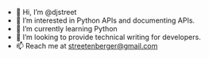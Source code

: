 - 👋 Hi, I’m @djstreet
- 👀 I’m interested in Python APIs and documenting APIs. 
- 🌱 I’m currently learning Python
- 💞️ I’m looking to provide technical writing for developers. 
- 📫 Reach me at streetenberger@gmail.com

<!---
djstreet/djstreet is a ✨ special ✨ repository because its `README.md` (this file) appears on your GitHub profile.
You can click the Preview link to take a look at your changes.
--->
